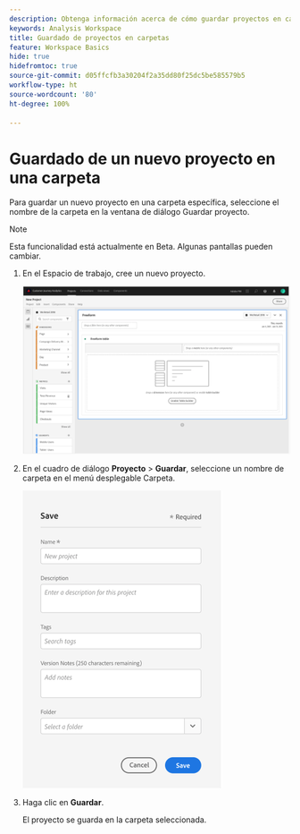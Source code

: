 ```yaml
---
description: Obtenga información acerca de cómo guardar proyectos en carpetas en el Espacio de trabajo
keywords: Analysis Workspace
title: Guardado de proyectos en carpetas
feature: Workspace Basics
hide: true
hidefromtoc: true
source-git-commit: d05ffcfb3a30204f2a35dd80f25dc5be585579b5
workflow-type: ht
source-wordcount: '80'
ht-degree: 100%

---
```



# Guardado de un nuevo proyecto en una carpeta

Para guardar un nuevo proyecto en una carpeta específica, seleccione el nombre de la carpeta en la ventana de diálogo Guardar proyecto.

>[!NOTE]
>
>Esta funcionalidad está actualmente en Beta. Algunas pantallas pueden cambiar.

1. En el Espacio de trabajo, cree un nuevo proyecto.

   ![](/help/analyze/analysis-workspace/build-workspace-project/assets/save-to-folder1.png)

1. En el cuadro de diálogo **Proyecto** > **Guardar**, seleccione un nombre de carpeta en el menú desplegable Carpeta.

   ![](/help/analyze/analysis-workspace/build-workspace-project/assets/save-to-folder2.png)

1. Haga clic en **Guardar**.

   El proyecto se guarda en la carpeta seleccionada.
